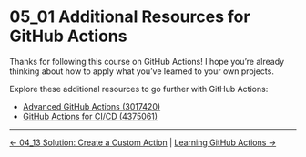 # 05_01 Additional Resources for GitHub Actions

Thanks for following this course on GitHub Actions!  I hope you’re already thinking about how to apply what you’ve learned to your own projects.

Explore these additional resources to go further with GitHub Actions:

- [Advanced GitHub Actions (3017420)](https://www.linkedin.com/learning/advanced-github-actions/next-level-github-actions)
- [GitHub Actions for CI/CD (4375061)](https://www.linkedin.com/learning/github-actions-for-ci-cd/)

<!-- FooterStart -->
---
[← 04_13 Solution: Create a Custom Action](../../ch4_developing_custom_actions/04_13_solution_create_a_custom_action/README.md) | [Learning GitHub Actions →](../../README.md)
<!-- FooterEnd -->
